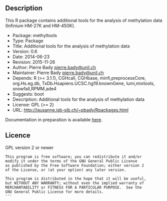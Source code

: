 
## Description ##
This R package contains additional tools for the analysis of methylation data (Infinium HM-27K and HM-450K).


  * Package: methyltools
  * Type: Package
  * Title: Additional tools for the analysis of methylation data
  * Version: 0.6
  * Date: 2014-06-23
  * Revision: 2015-11-26
  * Author: Pierre Bady <pierre.bady@unil.ch>
  * Maintainer: Pierre Bady <pierre.bady@unil.ch>
  * Depends: R (>= 3.1.1), CGHcall, CGHbase, minfi,preprocessCore, org.Hs.eg.db, TxDb.Hsapiens.UCSC.hg19.knownGene, lumi,mixtools, snowfall,RPMM,ade4
  * Suggests: boot
  * Description: Additional tools for the analysis of methylation data
  * License: GPL (>= 2)
  * URL: http://lausanne.isb-sib.ch/~pbady/Rpackages.html

Documentation in preparation is available [here](https://github.com/badozor/methyltools/tree/master/trunk/Rdoc).

## Licence ##
GPL version 2 or newer
```
This program is free software; you can redistribute it and/or
modify it under the terms of the GNU General Public License
as published by the Free Software Foundation; either version 2
of the License, or (at your option) any later version.

This program is distributed in the hope that it will be useful,
but WITHOUT ANY WARRANTY; without even the implied warranty of
MERCHANTABILITY or FITNESS FOR A PARTICULAR PURPOSE.  See the
GNU General Public License for more details.
'''
